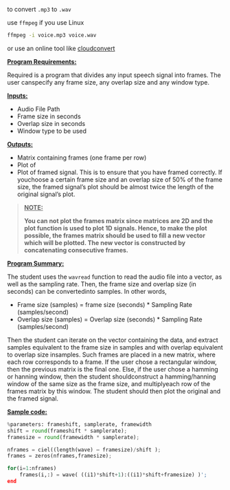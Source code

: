 to convert `.mp3` to `.wav`

use `ffmpeg` if you use Linux
```bash
ffmpeg -i voice.mp3 voice.wav
```
or use an online tool like [cloudconvert](https://cloudconvert.com/mp3-to-wav)


<u>**Program Requirements:**</u>

Required is a program that divides any input speech signal into frames. The user canspecify any frame size, any overlap size and any window type.

<u>**Inputs:**</u>

- Audio File Path
- Frame size in seconds
- Overlap size in seconds
- Window type to be used 

<u>**Outputs:**</u>

- Matrix containing frames (one frame per row)
- Plot of 
- Plot of framed signal. This is to ensure that you have framed correctly. If youchoose a certain frame size and an overlap size of 50% of the frame size, the
framed signal’s plot should be almost twice the length of the original signal’s
plot.

> <u>**NOTE:**</u>
> 
> **You can not plot the frames matrix since matrices are 2D and the plot
function is used to plot 1D signals. Hence, to make the plot possible, the
frames matrix should be used to fill a new vector which will be plotted. The
new vector is constructed by concatenating consecutive frames.**

<u>**Program Summary:**</u>

The student uses the `wavread` function to read the audio file into a vector, as well as the sampling rate. Then, the frame size and overlap size (in seconds) can be convertedinto samples. In other words,

- Frame size (samples) = frame size (seconds) * Sampling Rate (samples/second)
- Overlap size (samples) = Overlap size (seconds) * Sampling Rate (samples/second)

Then the student can iterate on the vector containing the data, and extract samples
equivalent to the frame size in samples and with overlap equivalent to overlap size insamples. Such frames are placed in a new matrix, where each row corresponds to a
frame. If the user chose a rectangular window, then the previous matrix is the final
one. Else, if the user chose a hamming or hanning window, then the student shouldconstruct a hamming/hanning window of the same size as the frame size, and multiplyeach row of the frames matrix by this window. The student should then plot the
original and the framed signal.

<u>**Sample code:**</u>

```python
%parameters: frameshift, samplerate, framewidth
shift = round(frameshift * samplerate);
framesize = round(framewidth * samplerate);

nframes = ciel((length(wave) – framesize)/shift );
frames = zeros(nframes,framesize);

for(i=1:nframes)
    frames(i,:) = wave( ((i1)*shift+1):((i1)*shift+framesize) )';
end

```